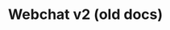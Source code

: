 ---
title: Webchat v2 (old docs)
excerpt: ''
deprecated: false
hidden: true
metadata:
  title: ''
  description: ''
  robots: index
next:
  description: ''
---